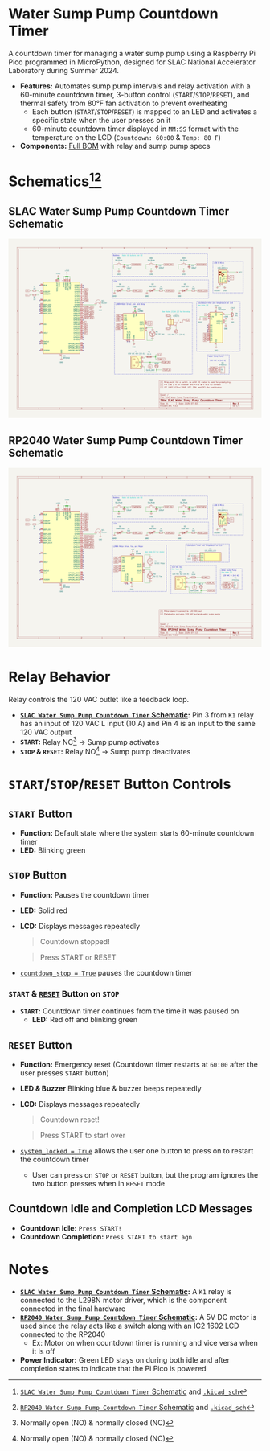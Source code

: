 # Water Sump Pump Countdown Timer
A countdown timer for managing a water sump pump using a Raspberry Pi Pico programmed in MicroPython, designed for SLAC National Accelerator Laboratory during Summer 2024.
- **Features:** Automates sump pump intervals and relay activation with a 60-minute countdown timer, 3-button control (`START`/`STOP`/`RESET`), and thermal safety from 80°F fan activation to prevent overheating
  - Each button (`START`/`STOP`/`RESET`) is mapped to an LED and activates a specific state when the user presses on it
  - 60-minute countdown timer displayed in `MM:SS` format with the temperature on the LCD (`Countdown: 60:00` & `Temp: 80 F`)
- **Components:** [Full BOM](docs/BOM.md) with relay and sump pump specs

# Schematics[^1][^2]

## SLAC Water Sump Pump Countdown Timer Schematic
![image](https://github.com/eoommaa/Water-Sump-Pump/blob/main/kicad/schematics/SLAC%20Water%20Sump%20Pump.svg)

## RP2040 Water Sump Pump Countdown Timer Schematic
![image](https://github.com/eoommaa/Water-Sump-Pump/blob/main/kicad/schematics/RP2040%20Water%20Sump%20Pump.svg)


# Relay Behavior
Relay controls the 120 VAC outlet like a feedback loop.
- **[`SLAC Water Sump Pump Countdown Timer` Schematic](#slac-water-sump-pump-countdown-timer-schematic):** Pin 3 from `K1` relay has an input of 120 VAC L input (10 A) and Pin 4 is an input to the same 120 VAC output
- **`START`:** Relay NC[^3] &rarr; Sump pump activates
- **`STOP` & `RESET`:** Relay NO[^3] &rarr; Sump pump deactivates


# `START`/`STOP`/`RESET` Button Controls
## `START` Button
- **Function:** Default state where the system starts 60-minute countdown timer
- **LED:** Blinking green


## `STOP` Button
- **Function:** Pauses the countdown timer
- **LED:** Solid red
- **LCD:** Displays messages repeatedly
  > Countdown stopped!
  
  > Press START or RESET
- [`countdown_stop = True`](https://github.com/eoommaa/Water-Sump-Pump/blob/d4ba52d33f075a21b61ff5ee6c35b372b952a699/src/water_sump_pump.py#L166-L175) pauses the countdown timer

### `START` & [`RESET`](#reset-button) Button on `STOP`
- **`START`:** Countdown timer continues from the time it was paused on
  - **LED:** Red off and blinking green


## `RESET` Button
- **Function:** Emergency reset (Countdown timer restarts at `60:00` after the user presses `START` button)
- **LED & Buzzer** Blinking blue & buzzer beeps repeatedly
- **LCD:** Displays messages repeatedly
  > Countdown reset!
  
  > Press START to start over
- [`system_locked = True`](https://github.com/eoommaa/Water-Sump-Pump/blob/d4ba52d33f075a21b61ff5ee6c35b372b952a699/src/water_sump_pump.py#L178-L186) allows the user one button to press on to restart the countdown timer
  - User can press on `STOP` or `RESET` button, but the program ignores the two button presses when in `RESET` mode


## Countdown Idle and Completion LCD Messages
- **Countdown Idle:** `Press START!`
- **Countdown Completion:** `Press START to start agn`


# Notes
- **[`SLAC Water Sump Pump Countdown Timer` Schematic](#slac-water-sump-pump-countdown-timer-schematic):** A `K1` relay is connected to the L298N motor driver, which is the component connected in the final hardware
- **[`RP2040 Water Sump Pump Countdown Timer` Schematic](#rp2040-water-sump-pump-countdown-timer-schematic):** A 5V DC motor is used since the relay acts like a switch along with an IC2 1602 LCD connected to the RP2040
  - Ex: Motor on when countdown timer is running and vice versa when it is off
- **Power Indicator:** Green LED stays on during both idle and after completion states to indicate that the Pi Pico is powered


[^1]: [`SLAC Water Sump Pump Countdown Timer` Schematic](https://github.com/eoommaa/Water-Sump-Pump/blob/main/kicad/schematics/SLAC%20Water%20Sump%20Pump.pdf) and [`.kicad_sch`](https://github.com/eoommaa/Water-Sump-Pump/blob/main/kicad/SLAC%20Water%20Sump%20Pump.kicad_sch)
[^2]: [`RP2040 Water Sump Pump Countdown Timer` Schematic](https://github.com/eoommaa/Water-Sump-Pump/blob/main/kicad/schematics/RP2040%20Water%20Sump%20Pump.pdf) and [`.kicad_sch`](https://github.com/eoommaa/Water-Sump-Pump/blob/main/kicad/RP2040%20Water%20Sump%20Pump.kicad_sch)
[^3]: Normally open (NO) & normally closed (NC)
